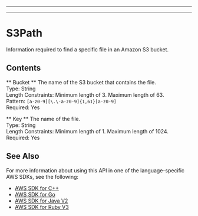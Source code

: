 --------

--------

# S3Path<a name="API_S3Path"></a>

Information required to find a specific file in an Amazon S3 bucket\.

## Contents<a name="API_S3Path_Contents"></a>

 ** Bucket **   <a name="Kendra-Type-S3Path-Bucket"></a>
The name of the S3 bucket that contains the file\.  
Type: String  
Length Constraints: Minimum length of 3\. Maximum length of 63\.  
Pattern: `[a-z0-9][\.\-a-z0-9]{1,61}[a-z0-9]`   
Required: Yes

 ** Key **   <a name="Kendra-Type-S3Path-Key"></a>
The name of the file\.  
Type: String  
Length Constraints: Minimum length of 1\. Maximum length of 1024\.  
Required: Yes

## See Also<a name="API_S3Path_SeeAlso"></a>

For more information about using this API in one of the language\-specific AWS SDKs, see the following:
+  [ AWS SDK for C\+\+](https://docs.aws.amazon.com/goto/SdkForCpp/kendra-2019-02-03/S3Path) 
+  [ AWS SDK for Go](https://docs.aws.amazon.com/goto/SdkForGoV1/kendra-2019-02-03/S3Path) 
+  [ AWS SDK for Java V2](https://docs.aws.amazon.com/goto/SdkForJavaV2/kendra-2019-02-03/S3Path) 
+  [ AWS SDK for Ruby V3](https://docs.aws.amazon.com/goto/SdkForRubyV3/kendra-2019-02-03/S3Path) 